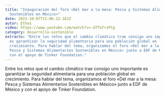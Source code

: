 ```yaml
---
title: "Inauguración del foro «Del mar a la mesa: Pesca y Sistemas Alimentarios
  Sostenibles en México»"
date: 2022-10-07T21:06:12.161Z
autor: Ethos
video: https://www.youtube.com/watch?v=-U7TsFrzPtg
category: desarrollo-sostenible
extracto: "Entre los retos que el cambio climático trae consigo uno importante
  es garantizar la seguridad alimentaria para una población global en
  crecimiento. Para hablar del tema, organizamos el foro «Del mar a la mesa:
  Pesca y Sistemas Alimentarios Sostenibles en México» junto a EDF de México y
  con el apoyo de Tinker Foundation."
---
```

<!--StartFragment-->

Entre los retos que el cambio climático trae consigo uno importante es garantizar la seguridad alimentaria para una población global en crecimiento. Para hablar del tema, organizamos el foro «Del mar a la mesa: Pesca y Sistemas Alimentarios Sostenibles en México» junto a EDF de México y con el apoyo de Tinker Foundation.

<!--EndFragment-->